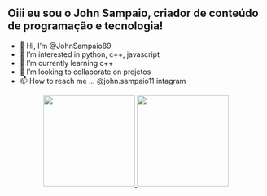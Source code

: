 ## Oiii eu sou o John Sampaio, criador de conteúdo de programação e tecnologia!

- 👋 Hi, I’m @JohnSampaio89   
- 👀 I’m interested in  python, c++, javascript
- 🌱 I’m currently learning  c++
- 💞️ I’m looking to collaborate on  projetos
- 📫 How to reach me ...  @john.sampaio11 intagram
    
<!---
JohnSampaio89/JohnSampaio89 is a ✨ special ✨ repository because its `README.md` (this file) appears on your GitHub profile.
You can click the Preview link to take a look at your changes.
--->
<div align="center">
  <a href="https://github.com/johnsampaio89">
  <img height="180em" src="https://github-readme-stats.vercel.app/api?username=johnsampaio89&show_icons=true&theme=dracula&include_all_commits=true&count_private=true"/>
  <img height="180em" src="https://github-readme-stats.vercel.app/api/top-langs/?username=johnsampaio89&layout=compact&langs_count=7&theme=dracula"/>
</div>
